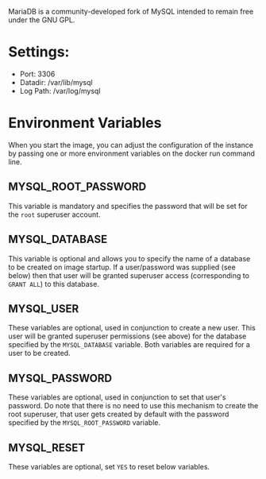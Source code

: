 MariaDB is a community-developed fork of MySQL intended to remain free under the GNU GPL.

# Settings:
  - Port: 3306
  - Datadir: /var/lib/mysql
  - Log Path: /var/log/mysql

# Environment Variables
When you start the image, you can adjust the configuration of the instance by passing one or more environment variables on the docker run command line.

## MYSQL_ROOT_PASSWORD
This variable is mandatory and specifies the password that will be set for the `root` superuser account.

## MYSQL_DATABASE
This variable is optional and allows you to specify the name of a database to be created on image startup.
If a user/password was supplied (see below) then that user will be granted superuser access (corresponding to `GRANT ALL`) to this database.

## MYSQL_USER
These variables are optional, used in conjunction to create a new user.
This user will be granted superuser permissions (see above) for the database specified by the `MYSQL_DATABASE` variable.
Both variables are required for a user to be created.

## MYSQL_PASSWORD
These variables are optional, used in conjunction to set that user's password.
Do note that there is no need to use this mechanism to create the root superuser, that user gets created by default with the password specified by the `MYSQL_ROOT_PASSWORD` variable.

## MYSQL_RESET
These variables are optional, set `YES` to reset below variables.
